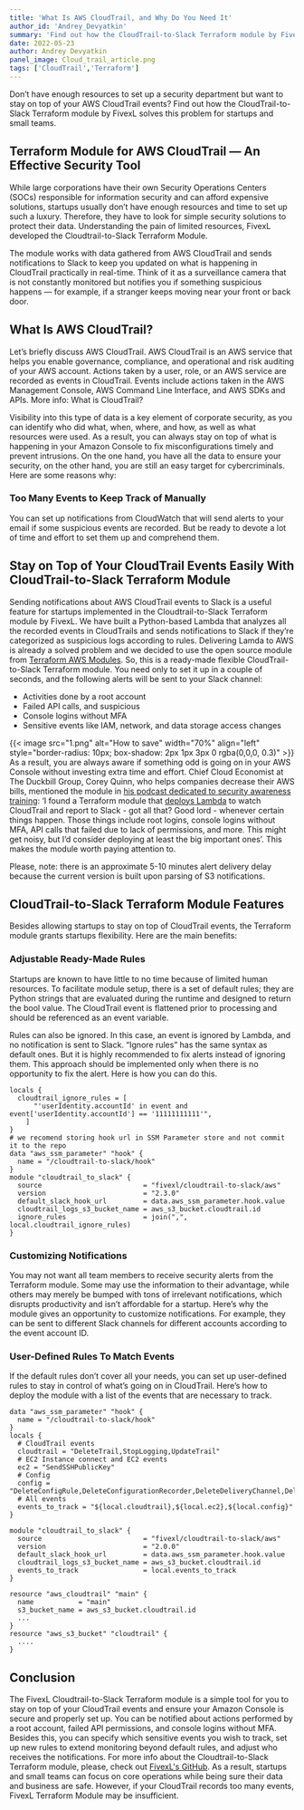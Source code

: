 ```yaml
---
title: 'What Is AWS CloudTrail, and Why Do You Need It'
author_id: 'Andrey_Devyatkin'
summary: 'Find out how the CloudTrail-to-Slack Terraform module by FivexL solves problems for startups and small teams.'
date: 2022-05-23
author: Andrey Devyatkin
panel_image: Cloud_trail_article.png
tags: ['CloudTrail','Terraform']
---
```

Don’t have enough resources to set up a security department but want to stay on top of your AWS CloudTrail events? Find out how the CloudTrail-to-Slack Terraform module by FivexL solves this problem for startups and small teams. 
## Terraform Module for AWS CloudTrail — An Effective Security Tool 
While large corporations have their own Security Operations Centers (SOCs) responsible for information security and can afford expensive solutions, startups usually don’t have enough resources and time to set up such a luxury. Therefore, they have to look for simple security solutions to protect their data. Understanding the pain of limited resources, FivexL developed the Cloudtrail-to-Slack Terraform Module.

The module works with data gathered from AWS CloudTrail and sends notifications to Slack to keep you updated on what is happening in CloudTrail practically in real-time. Think of it as a surveillance camera that is not constantly monitored but notifies you if something suspicious happens — for example, if a stranger keeps moving near your front or back door.
## What Is AWS CloudTrail?
Let’s briefly discuss AWS CloudTrail. AWS CloudTrail is an AWS service that helps you enable governance, compliance, and operational and risk auditing of your AWS account. Actions taken by a user, role, or an AWS service are recorded as events in CloudTrail. Events include actions taken in the AWS Management Console, AWS Command Line Interface, and AWS SDKs and APIs. More info: What is CloudTrail?

Visibility into this type of data is a key element of corporate security, as you can identify who did what, when, where, and how, as well as what resources were used. As a result, you can always stay on top of what is happening in your Amazon Console to fix misconfigurations timely and prevent intrusions. On the one hand, you have all the data to ensure your security, on the other hand, you are still an easy target for cybercriminals. Here are some reasons why: 
### Too Many Events to Keep Track of Manually 
You can set up notifications from CloudWatch that will send alerts to your email if some suspicious events are recorded. But be ready to devote a lot of time and effort to set them up and comprehend them. 
## Stay on Top of Your CloudTrail Events Easily With CloudTrail-to-Slack Terraform Module 
Sending notifications about AWS CloudTrail events to Slack is a useful feature for startups implemented in the Cloudtrail-to-Slack Terraform module by FivexL. We have built a Python-based Lambda that analyzes all the recorded events in CloudTrails and sends notifications to Slack if they’re categorized as suspicious logs according to rules. Delivering Lamda to AWS is already a solved problem and we decided to use the open source module from [Terraform AWS Modules](https://registry.terraform.io/modules/terraform-aws-modules/lambda/aws/latest). So, this is a ready-made flexible CloudTrail-to-Slack Terraform module. You need only to set it up in a couple of seconds, and the following alerts will be sent to your Slack channel: 
* Activities done by a root account
* Failed API calls, and suspicious
* Console logins without MFA
* Sensitive events like IAM, network, and data storage access changes 

{{< image src="1.png" alt="How to save" width="70%" align="left" style="border-radius: 10px; box-shadow: 2px 1px 3px 0 rgba(0,0,0, 0.3)" >}}  
As a result, you are always aware if something odd is going on in your AWS Console without investing extra time and effort. Chief Cloud Economist at The Duckbill Group, Corey Quinn, who helps companies decrease their AWS bills, mentioned the module in [his podcast dedicated to security awareness training](https://www.lastweekinaws.com/podcast/aws-morning-brief/security-awareness-training-in-five-minutes/): ‘I found a Terraform module that [deploys Lambda](https://github.com/fivexl/Terraform-aws-CloudTrail-to-Slack) to watch CloudTrail and report to Slack - got all that? Good lord - whenever certain things happen. Those things include root logins, console logins without MFA, API calls that failed due to lack of permissions, and more. This might get noisy, but I’d consider deploying at least the big important ones’. This makes the module worth paying attention to.

Please, note: there is an approximate 5-10 minutes alert delivery delay because the current version is built upon parsing of S3 notifications. 
## CloudTrail-to-Slack Terraform Module Features 
Besides allowing startups to stay on top of CloudTrail events, the Terraform module grants startups flexibility. Here are the main benefits:

### Adjustable Ready-Made Rules 
Startups are known to have little to no time because of limited human resources. To facilitate module setup, there is a set of default rules; they are Python strings that are evaluated during the runtime and designed to return the bool value. The CloudTrail event is flattened prior to processing and should be referenced as an event variable.

Rules can also be ignored. In this case, an event is ignored by Lambda, and no notification is sent to Slack. “Ignore rules” has the same syntax as default ones. But it is highly recommended to fix alerts instead of ignoring them. This approach should be implemented only when there is no opportunity to fix the alert. Here is how you can do this. 
```hcl
locals {
  cloudtrail_ignore_rules = [
      "'userIdentity.accountId' in event and event['userIdentity.accountId'] == '11111111111'",
    ]
}
# we recomend storing hook url in SSM Parameter store and not commit it to the repo
data "aws_ssm_parameter" "hook" {
  name = "/cloudtrail-to-slack/hook"
}
module "cloudtrail_to_slack" {
  source                         = "fivexl/cloudtrail-to-slack/aws"
  version                        = "2.3.0"
  default_slack_hook_url         = data.aws_ssm_parameter.hook.value
  cloudtrail_logs_s3_bucket_name = aws_s3_bucket.cloudtrail.id
  ignore_rules                   = join(",", local.cloudtrail_ignore_rules)
}
```

### Customizing Notifications
You may not want all team members to receive security alerts from the Terraform module. Some may use the information to their advantage, while others may merely be bumped with tons of irrelevant notifications, which disrupts productivity and isn’t affordable for a startup. Here’s why the module gives an opportunity to customize notifications. For example, they can be sent to different Slack channels for different accounts according to the event account ID. 

### User-Defined Rules To Match Events

If the default rules don’t cover all your needs, you can set up user-defined rules to stay in control of what’s going on in CloudTrail. Here’s how to deploy the module with a list of the events that are necessary to track. 

```hcl
data "aws_ssm_parameter" "hook" {
  name = "/cloudtrail-to-slack/hook"
}
locals {
  # CloudTrail events
  cloudtrail = "DeleteTrail,StopLogging,UpdateTrail"
  # EC2 Instance connect and EC2 events
  ec2 = "SendSSHPublicKey"
  # Config
  config = "DeleteConfigRule,DeleteConfigurationRecorder,DeleteDeliveryChannel,DeleteEvaluationResults"
  # All events
  events_to_track = "${local.cloudtrail},${local.ec2},${local.config}"
}

module "cloudtrail_to_slack" {
  source                         = "fivexl/cloudtrail-to-slack/aws"
  version                        = "2.0.0"
  default_slack_hook_url         = data.aws_ssm_parameter.hook.value
  cloudtrail_logs_s3_bucket_name = aws_s3_bucket.cloudtrail.id
  events_to_track                = local.events_to_track
}

resource "aws_cloudtrail" "main" {
  name           = "main"
  s3_bucket_name = aws_s3_bucket.cloudtrail.id
  ...
}
resource "aws_s3_bucket" "cloudtrail" {
  ....
}
```

## Conclusion 
The FivexL Cloudtrail-to-Slack Terraform module is a simple tool for you to stay on top of your CloudTrail events and ensure your Amazon Console is secure and properly set up. You can be notified about actions performed by a root account, failed API permissions, and console logins without MFA. Besides this, you can specify which sensitive events you wish to track, set up new rules to extend monitoring beyond default rules, and adjust who receives the notifications. For more info about the Cloudtrail-to-Slack Terraform module, please, check out [FivexL's GitHub](https://github.com/fivexl/terraform-aws-cloudtrail-to-slack).
As a result, startups and small teams can focus on core operations while being sure their data and business are safe. However, if your CloudTrail records too many events, FivexL Terraform Module may be insufficient. 
